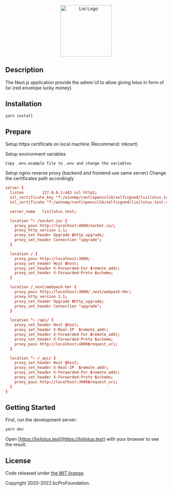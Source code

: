 <p align="center">
  <a href="https://github.com/bcProFoundation/lixilotus/tree/master/packages/app-lixi-api/" target="blank"><img src="https://lixilotus.com/images/lixi_logo.svg" width="160" alt="Lixi Logo" /></a>
</p>

## Description

The Next.js application provide the admin UI to allow giving lotus in form of lixi (red envelope lucky money).

## Installation

```bash
yarn install
```

## Prepare

Setup https certificate on local machine (Recommend: mkcert)

Setup environment variables

```
Copy .env.example file to .env and change the variables
```

Setup nginx reverse proxy (backend and frontend use same server)
Change the certificates path accordingly

```conf
server {
  listen		127.0.0.1:443 ssl http2;
  ssl_certificate_key "f:/winnmp/conf/opensslCA/selfsigned/lixilotus.test.key";
  ssl_certificate "f:/winnmp/conf/opensslCA/selfsigned/lixilotus.test.crt";

  server_name 	lixilotus.test;

  location ^~ /socket.io/ {
    proxy_pass http://localhost:4800/socket.io/;
    proxy_http_version 1.1;
    proxy_set_header Upgrade $http_upgrade;
    proxy_set_header Connection "upgrade";
  }

  location / {
    proxy_pass http://localhost:3000;
    proxy_set_header Host $host;
    proxy_set_header X-Forwarded-For $remote_addr;
    proxy_set_header X-Forwarded-Proto $scheme;
  }

  location /_next/webpack-hmr {
    proxy_pass http://localhost:3000/_next/webpack-hmr;
    proxy_http_version 1.1;
    proxy_set_header Upgrade $http_upgrade;
    proxy_set_header Connection "upgrade";
  }

  location ^~ /api/ {
    proxy_set_header Host $host;
    proxy_set_header X-Real-IP  $remote_addr;
    proxy_set_header X-Forwarded-For $remote_addr;
    proxy_set_header X-Forwarded-Proto $scheme;
    proxy_pass http://localhost:4800$request_uri;
  }

  location ^~ /_api/ {
    proxy_set_header Host $host;
    proxy_set_header X-Real-IP  $remote_addr;
    proxy_set_header X-Forwarded-For $remote_addr;
    proxy_set_header X-Forwarded-Proto $scheme;
    proxy_pass http://localhost:3000$request_uri;
  }
}

```

## Getting Started

First, run the development server:

```bash
yarn dev
```

Open [https://lixilotus.test](https://lixilotus.test) with your browser to see the result.

## License

Code released under [the MIT license](https://github.com/bcProFoundation/lixilotus/blob/master/LICENSE).

Copyright 2020-2022 bcProFoundation.
